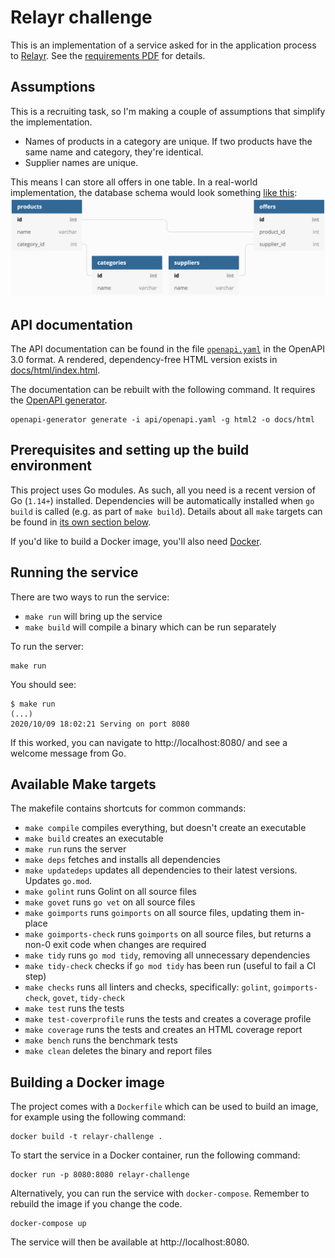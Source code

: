 # Relayr challenge

This is an implementation of a service asked for in the application process to [Relayr]. See the 
[requirements PDF](docs/Back%20End%20:%20Data%20Engineer%20-%20Test%20Task%2010.2020.pdf) for details. 

## Assumptions
This is a recruiting task, so I'm making a couple of assumptions that simplify the implementation. 

- Names of products in a category are unique. If two products have the same name and category, they're identical.
- Supplier names are unique.

This means I can store all offers in one table. In a real-world implementation, the database schema would look something
[like this](https://dbdiagram.io/d/5f818af93a78976d7b771a06): 
![Database schema](docs/better_database_schema.png)

## API documentation
The API documentation can be found in the file [`openapi.yaml`](api/openapi.yaml) in the OpenAPI 3.0 format. A rendered, 
dependency-free HTML version exists in [docs/html/index.html](docs/html/index.html).

The documentation can be rebuilt with the following command. It requires the 
[OpenAPI generator](https://openapi-generator.tech/docs/installation).

```shell script
openapi-generator generate -i api/openapi.yaml -g html2 -o docs/html
``` 

## Prerequisites and setting up the build environment
This project uses Go modules. As such, all you need is a recent version of Go (`1.14+`) installed. Dependencies will be 
automatically installed when `go build` is called (e.g. as part of `make build`). Details about all `make` targets can
be found in [its own section below](#available-make-targets).

If you'd like to build a Docker image, you'll also need [Docker](https://docker.com). 

## Running the service
There are two ways to run the service:
- `make run` will bring up the service
- `make build` will compile a binary which can be run separately

To run the server:

```
make run
```

You should see:

```
$ make run
(...)
2020/10/09 18:02:21 Serving on port 8080
```

If this worked, you can navigate to http://localhost:8080/ and see a welcome message from Go.

## Available Make targets

The makefile contains shortcuts for common commands:

 - `make compile` compiles everything, but doesn't create an executable
 - `make build` creates an executable
 - `make run` runs the server
 - `make deps` fetches and installs all dependencies
 - `make updatedeps` updates all dependencies to their latest versions. Updates `go.mod`.
 - `make golint` runs Golint on all source files
 - `make govet` runs `go vet` on all source files
 - `make goimports` runs `goimports` on all source files, updating them in-place
 - `make goimports-check` runs `goimports` on all source files, but returns a non-0 exit code when changes are required
 - `make tidy` runs `go mod tidy`, removing all unnecessary dependencies
 - `make tidy-check` checks if `go mod tidy` has been run (useful to fail a CI step)
 - `make checks` runs all linters and checks, specifically: `golint`, `goimports-check`, `govet`, `tidy-check` 
 - `make test` runs the tests
 - `make test-coverprofile` runs the tests and creates a coverage profile
 - `make coverage` runs the tests and creates an HTML coverage report
 - `make bench` runs the benchmark tests
 - `make clean` deletes the binary and report files

## Building a Docker image

The project comes with a `Dockerfile` which can be used to build an image, for example using the following command:
```shell script
docker build -t relayr-challenge .
```

To start the service in a Docker container, run the following command:
```shell script
docker run -p 8080:8080 relayr-challenge
```

Alternatively, you can run the service with `docker-compose`. Remember to rebuild the image if you change the code.

```shell script
docker-compose up
````
The service will then be available at http://localhost:8080.

[Relayr]: https://relayr.io
